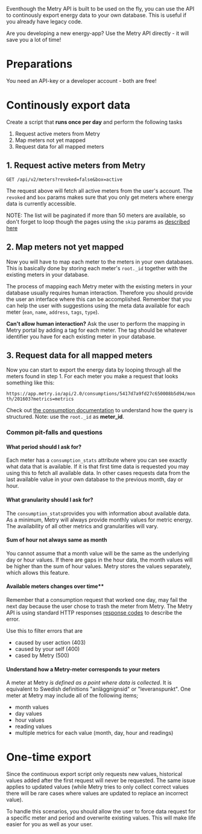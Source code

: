 Eventhough the Metry API is built to be used on the fly, you can use the API to continously export energy data to your own database. 
This is useful if you already have legacy code.

Are you developing a new energy-app? Use the Metry API directly - it will save you a lot of time!

# Preparations

You need an API-key or a developer account - both are free!

# Continously export data

Create a script that **runs once per day** and perform the following tasks

1. Request active meters from Metry
2. Map meters not yet mapped
3. Request data for all mapped meters

## 1. Request active meters from Metry

``
  GET /api/v2/meters?revoked=false&box=active
``  

The request above will fetch all active meters from the user's account. The `revoked` and `box` params makes sure that you
only get meters where energy data is currently accessible.

NOTE: The list will be paginated if more than 50 meters are available, so don't forget to loop though the pages using
the `skip` params as [described here](http://docs.metry.apiary.io/#introduction/list-responses-and-pagination)

## 2. Map meters not yet mapped

Now you will have to map each meter to the meters in your own databases. This is basically done by storing each
meter's `root._id` together with the existing meters in your database. 

The process of mapping each Metry meter with the existing meters in your database usually requires human interaction. Therefore you should provide the user an interface where this
can be accomplished. Remember that you can help the user with suggestions using the meta data available for each meter 
(`ean`, `name`, `address`, `tags`, `type`).

**Can't allow human interaction?** Ask the user to perform the mapping in Metry portal by adding a tag for each meter. The
tag should be whatever identifier you have for each existing meter in your database.

## 3. Request data for all mapped meters

Now you can start to export the energy data by looping through all the meters found in step 1. 
For each meter you make a request that looks something like this:

``
https://app.metry.io/api/2.0/consumptions/5417d7a9fd27c650008b5d94/month/201603?metrics=metrics
``

Check out [the consumption documentation](http://docs.metry.apiary.io/#reference/consumption/get-consumption) to
understand how the query is structured. Note: use the `root._id` as **meter_id**.

### Common pit-falls and questions

#### What period should I ask for?
Each meter has a `consumption_stats` attribute where you can see exactly what data that is available.
If it is that first time data is requested you may using this to fetch all available data. In other cases requests data from the last 
available value in your own database to the previous month, day or hour.

#### What granularity should I ask for?
The `consumption_stats`provides you with information about available data. As a minimum, 
Metry will always provide monthly values for metric energy. The availability of all other metrics and granularities will vary.

#### Sum of hour not always same as month
You cannot assume that a month value will be the same as the underlying day or 
hour values. If there are gaps in the hour data, the month values will be higher than the sum of hour values. Metry stores the values
separately, which allows this feature.

#### Available meters changes over time**
Remember that a consumption request that worked one day, may fail the next day because the user chose to 
trash the meter from Metry. The Metry API is using standard HTTP responses [response codes](http://docs.metry.apiary.io/#introduction/error-handling)
to describe the error.

Use this to filter errors that are 

- caused by user action (403)
- caused by your self (400)
- cased by Metry (500)

#### Understand how a Metry-meter corresponds to your meters
A meter at Metry *is defined as a point where data is collected*. 
It is equivalent to Swedish definitions "anläggnignsid" or "leveranspunkt". One meter at Metry may include all of the following items;

- month values
- day values
- hour values
- reading values
- multiple metrics for each value (month, day, hour and readings)

# One-time export

Since the continuous export script only requests new values, historical values added after the first request will 
never be requested. The same issue applies to updated values (while Metry tries to only collect correct values there will be
rare cases where values are updated to replace an incorrect value).

To handle this scenarios, you should allow the user to force data request for a specific meter and period and
overwrite existing values. This will make life easier for you as well as your user.
